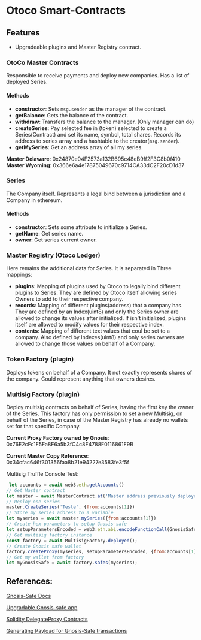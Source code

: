 # Otoco Smart-Contracts

## Features


- Upgradeable plugins and Master Registry contract.

### OtoCo Master Contracts
Responsible to receive payments and deploy new companies. Has a list of deployed Series.

#### Methods
- **constructor**: Sets `msg.sender` as the manager of the contract.
- **getBalance**: Gets the balance of the contract.
- **withdraw**: Transfers the balance to the manager. (Only manager can do)
- **createSeries**: Pay selected fee in (token) selected to create a Series(Contract) and set its name, symbol, total shares. Records its address to series array and a hashtable to the creator(`msg.sender`).
- **getMySeries**: Get an address array of all my series.

**Master Delaware**: 0x24870e04F2573a132B695c48eB9ff2F3C8b0f410
**Master Wyoming**: 0x366e6a4e17875049670c9714CA33dC2F20cD1d37

### Series
The Company itself. Represents a legal bind between a jurisdiction and a Company in ethereum.

#### Methods
- **constructor**: Sets some attribute to initialize a Series.
- **getName**: Get series name.
- **owner**: Get series current owner.

### Master Registry (Otoco Ledger)
Here remains the additional data for Series. It is separated in Three mappings:

- **plugins**: Mapping of plugins used by Otoco to legally bind different plugins to Series. They are defined by Otoco itself allowing series Owners to add to their respective company.
- **records**: Mapping of different plugins(address) that a company has. They are defined by an Index(uint8) and only the Series owner are allowed to change its values after initialized. If isn't initialized, plugins itself are allowed to modify values for their respective index.
- **contents**: Mapping of different text values that coul be set to a company. Also defined by Indexes(uint8) and only series owners are allowed to change those values on behalf of a Company.

### Token Factory (plugin)
Deploys tokens on behalf of a Company. It not exactly represents shares of the company. Could represent anything that owners desires.

### Multisig Factory (plugin)
Deploy multisig contracts on behalf of Series, having the first key the owner of the Series. This factory has only permission to set a new Multisig, on behalf of the Series, in case of the Master Registry has already no wallets set for that specific Company.

**Current Proxy Factory owned by Gnosis**: 0x76E2cFc1F5Fa8F6a5b3fC4c8F4788F0116861F9B

**Current Master Copy Reference**: 0x34cfac646f301356faa8b21e94227e3583fe3f5f

Multisig Truffle Console Test:
```js
 let accounts = await web3.eth.getAccounts()
// Get Master contract
let master = await MasterContract.at('Master address previously deployed');
// Deploy one series
master.CreateSeries('Teste', {from:accounts[1]})
// Store my series address to a variable
let myseries = await master.mySeries({from:accounts[1]})
// Create hex parameters to setup Gnosis-safe
let setupParametersEncoded = web3.eth.abi.encodeFunctionCall(GnosisSafe.abi[36], [[accounts[1]], 1, '0x0000000000000000000000000000000000000000', '0x0', '0x0000000000000000000000000000000000000000', '0x0000000000000000000000000000000000000000', 0, '0x0000000000000000000000000000000000000000']);
// Get multisig factory instance
const factory = await MultisigFactory.deployed();
// Create Gnosis safe wallet
factory.createProxy(myseries, setupParametersEncoded, {from:accounts[1]});
// Get my wallet from factory
let myGnosisSafe = await factory.safes(myseries);
```

## References:

[Gnosis-Safe Docs](https://gnosis-safe.readthedocs.io/_/downloads/en/v1.0.0/pdf/)

[Upgradable Gnosis-safe app](https://blog.openzeppelin.com/upgrades-app-for-gnosis-safe/)

[Solidity DelegateProxy Contracts](https://blog.gnosis.pm/solidity-delegateproxy-contracts-e09957d0f201)

[Generating Payload for Gnosis-Safe transactions](https://ethereum.stackexchange.com/questions/82981/how-to-generate-data-payload-for-a-smart-contract-transaction-programmatically)